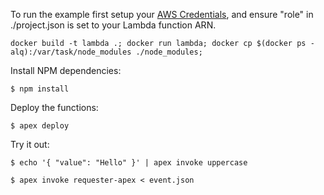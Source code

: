 To run the example first setup your [AWS Credentials](http://apex.run/#aws-credentials), and ensure "role" in ./project.json is set to your Lambda function ARN.

```
docker build -t lambda .; docker run lambda; docker cp $(docker ps -alq):/var/task/node_modules ./node_modules;
```
Install NPM dependencies:

```
$ npm install
```

Deploy the functions:

```
$ apex deploy
```

Try it out:

```
$ echo '{ "value": "Hello" }' | apex invoke uppercase
```

```
$ apex invoke requester-apex < event.json
```
